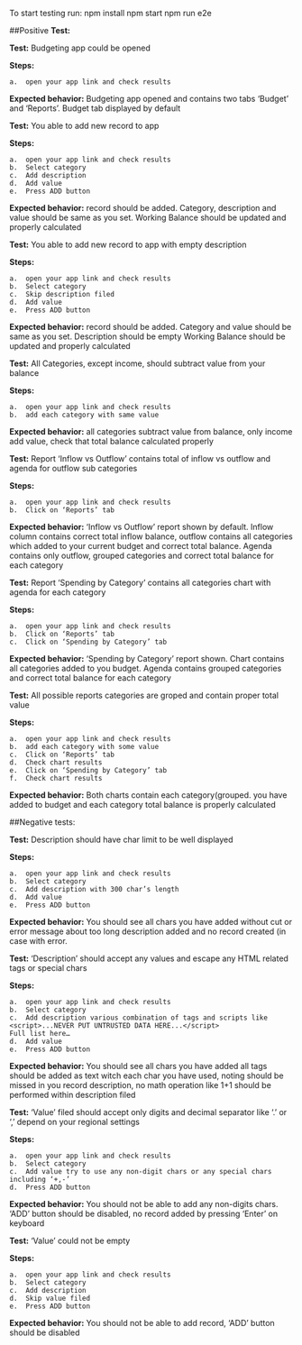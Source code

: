 
To start testing run: 
npm install
npm start
npm run e2e 

##Positive **Test:**

**Test:** Budgeting app could be opened

   **Steps:** 
   
	a.	open your app link and check results

  **Expected behavior:** Budgeting app opened and contains two tabs ‘Budget’ and ‘Reports’.
	Budget tab displayed by default 

**Test:** You able to add new record to app

   **Steps:** 
   
	a.	open your app link and check results
	b.	Select category 
	c.	Add description
	d.	Add value
	e.	Press ADD button

  **Expected behavior:** record should be added. Category, description and value should be same as you set.
	Working Balance should be updated and properly calculated 

**Test:** You able to add new record to app with empty description

   **Steps:** 
   
	a.	open your app link and check results
	b.	Select category 
	c.	Skip description filed
	d.	Add value
	e.	Press ADD button

  **Expected behavior:** record should be added. Category and value should be same as you set.
	Description should be empty 
	Working Balance should be updated and properly calculated 

**Test:** All Categories, except income, should subtract value from your balance  

   **Steps:** 
   
	a.	open your app link and check results
	b.	add each category with same value

  **Expected behavior:** all categories subtract value from balance, only income add value, check that total balance calculated properly 

**Test:** Report ‘Inflow vs Outflow’ contains total of inflow vs outflow and agenda for outflow sub categories 
   
   **Steps:** 
   
	a.	open your app link and check results
	b.	Click on ‘Reports’ tab

  **Expected behavior:** ‘Inflow vs Outflow’ report shown by default. Inflow column contains correct total inflow balance, outflow contains all categories which added to your current budget and correct total balance. Agenda contains only outflow, grouped categories and correct total balance for each category

**Test:** Report ‘Spending by Category’ contains all categories chart with agenda for each category 
   
   **Steps:** 
   
	a.	open your app link and check results
	b.	Click on ‘Reports’ tab
	c.	Click on ‘Spending by Category’ tab

  **Expected behavior:** ‘Spending by Category’ report shown. Chart contains all categories added to you budget. Agenda contains grouped categories and correct total balance for each category

**Test:** All possible reports categories are groped and contain proper total value  
   
   **Steps:** 
   
	a.	open your app link and check results
	b.	add each category with some value
	c.	Click on ‘Reports’ tab
	d.	Check chart results
	e.	Click on ‘Spending by Category’ tab
	f.	Check chart results

  **Expected behavior:** Both charts contain each category(grouped. you have added to budget and each category total balance is properly calculated

##Negative tests: 

**Test:** Description should have char limit to be well displayed  
   
   **Steps:** 
   
	a.	open your app link and check results
	b.	Select category 
	c.	Add description with 300 char’s length 
	d.	Add value
	e.	Press ADD button

  **Expected behavior:** You should see all chars you have added without cut or error message about too long description added and no record created (in case with error.

**Test:** ‘Description’ should accept any values and escape any HTML related tags or special chars   
   
   **Steps:** 
   
	a.	open your app link and check results
	b.	Select category 
	c.	Add description various combination of tags and scripts like 
	<script>...NEVER PUT UNTRUSTED DATA HERE...</script>
	Full list here…
	d.	Add value
	e.	Press ADD button

  **Expected behavior:** You should see all chars you have added all tags should be added as text witch each char you have used, noting should be missed in you record description, no math operation like 1+1 should be performed within description filed

**Test:** ‘Value’ filed should accept only digits and decimal separator like ‘.’ or ‘,’ depend on your regional settings   
   
   **Steps:** 
   
	a.	open your app link and check results
	b.	Select category 
	c.	Add value try to use any non-digit chars or any special chars including ‘+,-’
	d.	Press ADD button

  **Expected behavior:** You should not be able to add any non-digits chars. ‘ADD’ button should be disabled, no record added by pressing ‘Enter’ on keyboard

**Test:** ‘Value’ could not be empty   
   
   **Steps:** 
   
	a.	open your app link and check results
	b.	Select category 
	c.	Add description
	d.	Skip value filed
	e.	Press ADD button

  **Expected behavior:** You should not be able to add record, ‘ADD’ button should be disabled
